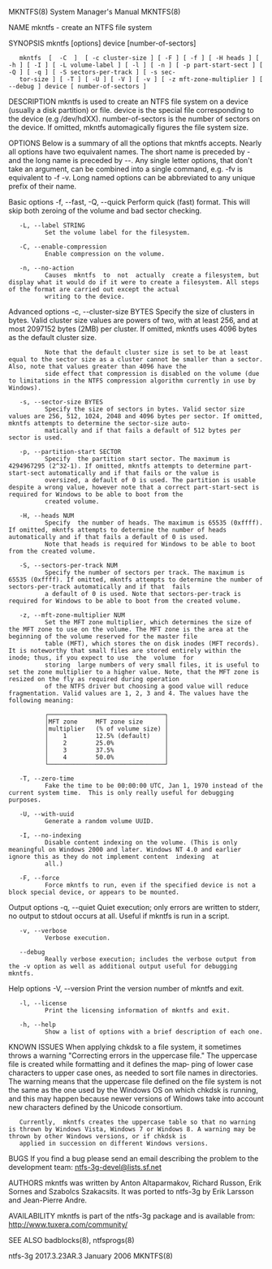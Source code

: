 MKNTFS(8)                                                                           System Manager's Manual                                                                           MKNTFS(8)

NAME
       mkntfs - create an NTFS file system

SYNOPSIS
       mkntfs [options] device [number-of-sectors]

       mkntfs  [  -C  ]  [ -c cluster-size ] [ -F ] [ -f ] [ -H heads ] [ -h ] [ -I ] [ -L volume-label ] [ -l ] [ -n ] [ -p part-start-sect ] [ -Q ] [ -q ] [ -S sectors-per-track ] [ -s sec‐
       tor-size ] [ -T ] [ -U ] [ -V ] [ -v ] [ -z mft-zone-multiplier ] [ --debug ] device [ number-of-sectors ]

DESCRIPTION
       mkntfs is used to create an NTFS file system on a device (usually a disk partition) or file.  device is the special file corresponding to the device (e.g /dev/hdXX).  number-of-sectors
       is the number of sectors on the device. If omitted, mkntfs automagically figures the file system size.

OPTIONS
       Below  is  a  summary  of all the options that mkntfs accepts.  Nearly all options have two equivalent names.  The short name is preceded by - and the long name is preceded by --.  Any
       single letter options, that don't take an argument, can be combined into a single command, e.g.  -fv is equivalent to -f -v.  Long named options can be abbreviated to any unique prefix
       of their name.

   Basic options
       -f, --fast, -Q, --quick
              Perform quick (fast) format. This will skip both zeroing of the volume and bad sector checking.

       -L, --label STRING
              Set the volume label for the filesystem.

       -C, --enable-compression
              Enable compression on the volume.

       -n, --no-action
              Causes  mkntfs  to  not  actually  create a filesystem, but display what it would do if it were to create a filesystem. All steps of the format are carried out except the actual
              writing to the device.

   Advanced options
       -c, --cluster-size BYTES
              Specify the size of clusters in bytes. Valid cluster size values are powers of two, with at least 256, and at most 2097152 bytes (2MB) per cluster. If omitted, mkntfs uses  4096
              bytes as the default cluster size.

              Note that the default cluster size is set to be at least equal to the sector size as a cluster cannot be smaller than a sector. Also, note that values greater than 4096 have the
              side effect that compression is disabled on the volume (due to limitations in the NTFS compression algorithm currently in use by Windows).

       -s, --sector-size BYTES
              Specify the size of sectors in bytes. Valid sector size values are 256, 512, 1024, 2048 and 4096 bytes per sector. If omitted, mkntfs attempts to determine the sector-size auto‐
              matically and if that fails a default of 512 bytes per sector is used.

       -p, --partition-start SECTOR
              Specify  the partition start sector. The maximum is 4294967295 (2^32-1). If omitted, mkntfs attempts to determine part-start-sect automatically and if that fails or the value is
              oversized, a default of 0 is used. The partition is usable despite a wrong value, however note that a correct part-start-sect is required for Windows to be able to boot from the
              created volume.

       -H, --heads NUM
              Specify  the number of heads. The maximum is 65535 (0xffff). If omitted, mkntfs attempts to determine the number of heads automatically and if that fails a default of 0 is used.
              Note that heads is required for Windows to be able to boot from the created volume.

       -S, --sectors-per-track NUM
              Specify the number of sectors per track. The maximum is 65535 (0xffff). If omitted, mkntfs attempts to determine the number of sectors-per-track automatically and if that  fails
              a default of 0 is used. Note that sectors-per-track is required for Windows to be able to boot from the created volume.

       -z, --mft-zone-multiplier NUM
              Set the MFT zone multiplier, which determines the size of the MFT zone to use on the volume. The MFT zone is the area at the beginning of the volume reserved for the master file
              table (MFT), which stores the on disk inodes (MFT records).  It is noteworthy that small files are stored entirely within the inode; thus, if you expect to use  the  volume  for
              storing  large numbers of very small files, it is useful to set the zone multiplier to a higher value. Note, that the MFT zone is resized on the fly as required during operation
              of the NTFS driver but choosing a good value will reduce fragmentation. Valid values are 1, 2, 3 and 4. The values have the following meaning:

              ┌────────────────────────────────┐
              │MFT zone     MFT zone size      │
              │multiplier   (% of volume size) │
              │    1        12.5% (default)    │
              │    2        25.0%              │
              │    3        37.5%              │
              │    4        50.0%              │
              └────────────────────────────────┘

       -T, --zero-time
              Fake the time to be 00:00:00 UTC, Jan 1, 1970 instead of the current system time.  This is only really useful for debugging purposes.

       -U, --with-uuid
              Generate a random volume UUID.

       -I, --no-indexing
              Disable content indexing on the volume. (This is only meaningful on Windows 2000 and later. Windows NT 4.0 and earlier ignore this as they do not implement content  indexing  at
              all.)

       -F, --force
              Force mkntfs to run, even if the specified device is not a block special device, or appears to be mounted.

   Output options
       -q, --quiet
              Quiet execution; only errors are written to stderr, no output to stdout occurs at all. Useful if mkntfs is run in a script.

       -v, --verbose
              Verbose execution.

       --debug
              Really verbose execution; includes the verbose output from the -v option as well as additional output useful for debugging mkntfs.

   Help options
       -V, --version
              Print the version number of mkntfs and exit.

       -l, --license
              Print the licensing information of mkntfs and exit.

       -h, --help
              Show a list of options with a brief description of each one.

KNOWN ISSUES
       When  applying  chkdsk to a file system, it sometimes throws a warning "Correcting errors in the uppercase file." The uppercase file is created while formatting and it defines the map‐
       ping of lower case  characters to upper case ones, as needed to sort file names in directories. The warning means that the uppercase file defined on the file system is not the same  as
       the one used by the Windows OS on which chkdsk is running, and this may happen because newer versions of Windows take into account new characters defined by the Unicode consortium.

       Currently,  mkntfs creates the uppercase table so that no warning is thrown by Windows Vista, Windows 7 or Windows 8. A warning may be thrown by other Windows versions, or if chkdsk is
       applied in succession on different Windows versions.

BUGS
       If you find a bug please send an email describing the problem to the development team:
       ntfs-3g-devel@lists.sf.net

AUTHORS
       mkntfs was written by Anton Altaparmakov, Richard Russon, Erik Sornes and Szabolcs Szakacsits.  It was ported to ntfs-3g by Erik Larsson and Jean-Pierre Andre.

AVAILABILITY
       mkntfs is part of the ntfs-3g package and is available from:
       http://www.tuxera.com/community/

SEE ALSO
       badblocks(8), ntfsprogs(8)

ntfs-3g 2017.3.23AR.3                                                                     January 2006                                                                                MKNTFS(8)
